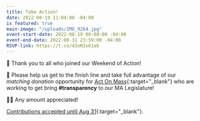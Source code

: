 ```yaml
---
title: Take Action!
date: 2022-08-19 11:04:00 -04:00
is featured: true
main-image: "/uploads/IMG_9264.jpg"
event-start-date: 2022-08-19 00:00:00 -04:00
event-end-date: 2022-08-31 23:59:00 -04:00
RSVP-link: https://t.co/4IeH2x61ab
---
```


📣 Thank you to all who joined our Weekend of Action!

👋 Please help us get to the finish line and take full advantage of our *matching donation* opportunity for [Act On Mass](https://actonmass.org){:target="_blank"} who are working to get bring **#transparency** to our MA Legislature!

🙏🏼 Any amount appreciated!

[Contributions accepted until Aug 31](https://t.co/4IeH2x61ab){:target="_blank"}. 
